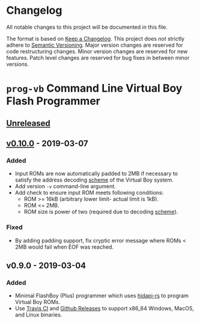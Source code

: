 # Changelog
All notable changes to this project will be documented in this file.

The format is based on [Keep a Changelog](https://keepachangelog.com/en/1.0.0/).
This project does _not_ strictly adhere to
[Semantic Versioning](https://semver.org/spec/v2.0.0.html). Major version
changes are reserved for code restructuring changes. Minor version changes
are reserved for new features. Patch level changes are reserved for bug
fixes in between minor versions.

# `prog-vb` Command Line Virtual Boy Flash Programmer

## [Unreleased]

## [v0.10.0] - 2019-03-07
### Added
- Input ROMs are now automatically padded to 2MB if necessary to satisfy
  the address decoding [scheme] of the Virtual Boy system.
- Add version `-v` command-line argument.
- Add check to ensure input ROM meets following conditions:
  - ROM >= 16kB (arbitrary lower limit- actual limit is 1kB).
  - ROM <= 2MB.
  - ROM size is power of two (required due to decoding [scheme]).

### Fixed
- By adding padding support, fix cryptic error message where ROMs < 2MB
  would fail when EOF was reached.

## v0.9.0 - 2019-03-04
### Added
- Minimal FlashBoy (Plus) programmer which uses [hidapi-rs] to program
  Virtual Boy ROMs.
- Use [Travis CI](https://travis-ci.org/cr1901/prog-vb) and
  [Github Releases](https://github.com/cr1901/prog-vb/releases) to support
  x86_64 Windows, MacOS, and Linux binaries.

[scheme]: https://www.planetvb.com/modules/newbb/viewtopic.php?post_id=38140#forumpost38140
[hidapi-rs]: https://github.com/ruabmbua/hidapi-rs

[Unreleased]: https://github.com/olivierlacan/keep-a-changelog/compare/v0.10.0...HEAD
[v0.10.0]: https://github.com/cr1901/prog-vb/compare/v0.9.0...v0.10.0

